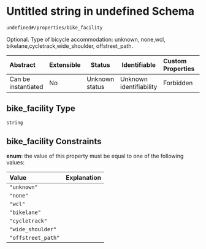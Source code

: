 # Untitled string in undefined Schema

```txt
undefined#/properties/bike_facility
```

Optional. Type of bicycle accommodation: unknown, none,wcl, bikelane,cycletrack,wide_shoulder, offstreet_path.


| Abstract            | Extensible | Status         | Identifiable            | Custom Properties | Additional Properties | Access Restrictions | Defined In                                                                            |
| :------------------ | ---------- | -------------- | ----------------------- | :---------------- | --------------------- | ------------------- | ------------------------------------------------------------------------------------- |
| Can be instantiated | No         | Unknown status | Unknown identifiability | Forbidden         | Allowed               | none                | [segment_tod.schema.json\*](../../out/segment_tod.schema.json "open original schema") |

## bike_facility Type

`string`

## bike_facility Constraints

**enum**: the value of this property must be equal to one of the following values:

| Value              | Explanation |
| :----------------- | ----------- |
| `"unknown"`        |             |
| `"none"`           |             |
| `"wcl"`            |             |
| `"bikelane"`       |             |
| `"cycletrack"`     |             |
| `"wide_shoulder"`  |             |
| `"offstreet_path"` |             |
